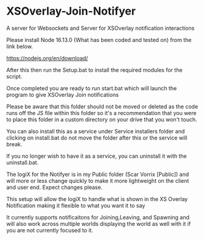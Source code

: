 # XSOverlay-Join-Notifyer
A server for Websockets and Server for XSOverlay notification interactions

Please install Node 16.13.0 (What has been coded and tested on) from the link below.

https://nodejs.org/en/download/

After this then run the Setup.bat to install the required modules for the script.

Once completed you are ready to run start.bat which will launch the program to give XSOverlay Join notifications

Please be aware that this folder should not be moved or deleted as the code runs off the JS file within this folder so it's a recommendation that you were to place this folder in a custom directory on your drive that you won't touch.

You can also install this as a service under Service installers folder and clicking on install.bat do not move the folder after this or the service will break.

If you no longer wish to have it as a service, you can uninstall it with the uninstall.bat.

The logiX for the Notifyer is in my Public folder (Scar Vorrix [Public]) and will more or less change quickly to make it more lightweight on the client and user end. Expect changes please.

This setup will allow the logiX to handle what is shown in the XS Overlay Notification making it flexible to what you want it to say

It currently supports notificaitons for Joining,Leaving, and Spawning and will also work across multiple worlds displaying the world as well with it if you are not currently focused to it.